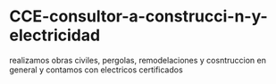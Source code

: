 # CCE-consultor-a-construcci-n-y-electricidad
realizamos obras civiles, pergolas, remodelaciones y cosntruccion en general y contamos con electricos certificados 
